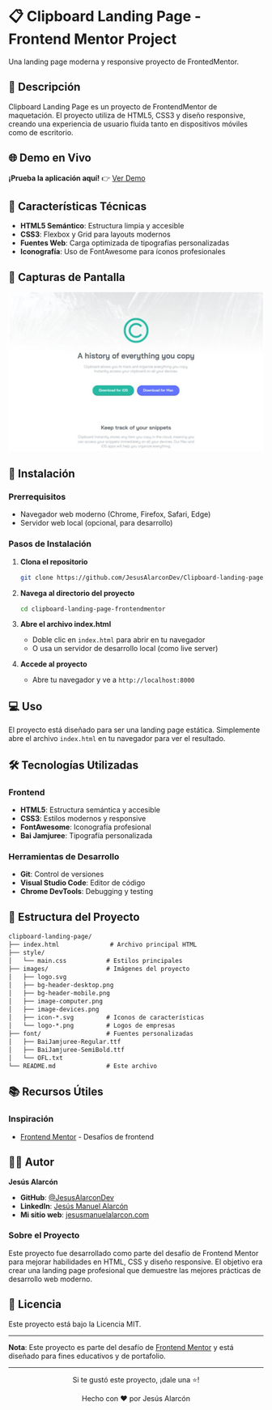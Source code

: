 # 📋 Clipboard Landing Page - Frontend Mentor Project

Una landing page moderna y responsive proyecto de FrontedMentor.

## 📖 Descripción

Clipboard Landing Page es un proyecto de FrontendMentor de maquetación. El proyecto utiliza de HTML5, CSS3 y diseño responsive, creando una experiencia de usuario fluida tanto en dispositivos móviles como de escritorio.

## 🌐 Demo en Vivo

**¡Prueba la aplicación aquí!** 👉 [Ver Demo](https://clipboard-landing-page-frontendment.vercel.app/)


## 🔧 Características Técnicas
- **HTML5 Semántico**: Estructura limpia y accesible
- **CSS3**: Flexbox y Grid para layouts modernos
- **Fuentes Web**: Carga optimizada de tipografías personalizadas
- **Iconografía**: Uso de FontAwesome para íconos profesionales

## 📸 Capturas de Pantalla

![Vista Desktop](images/screenshot-app.png)

## 🚀 Instalación

### Prerrequisitos
- Navegador web moderno (Chrome, Firefox, Safari, Edge)
- Servidor web local (opcional, para desarrollo)

### Pasos de Instalación

1. **Clona el repositorio**
   ```bash
   git clone https://github.com/JesusAlarconDev/Clipboard-landing-page-frontendmentor.git
   ```

2. **Navega al directorio del proyecto**
   ```bash
   cd clipboard-landing-page-frontendmentor
   ```

3. **Abre el archivo index.html**
   - Doble clic en `index.html` para abrir en tu navegador
   - O usa un servidor de desarrollo local (como live server)

4. **Accede al proyecto**
   - Abre tu navegador y ve a `http://localhost:8000`

## 💻 Uso

El proyecto está diseñado para ser una landing page estática. Simplemente abre el archivo `index.html` en tu navegador para ver el resultado.

## 🛠️ Tecnologías Utilizadas

### Frontend
- **HTML5**: Estructura semántica y accesible
- **CSS3**: Estilos modernos y responsive
- **FontAwesome**: Iconografía profesional
- **Bai Jamjuree**: Tipografía personalizada

### Herramientas de Desarrollo
- **Git**: Control de versiones
- **Visual Studio Code**: Editor de código
- **Chrome DevTools**: Debugging y testing

## 📁 Estructura del Proyecto

```
clipboard-landing-page/
├── index.html              # Archivo principal HTML
├── style/
│   └── main.css           # Estilos principales
├── images/                # Imágenes del proyecto
│   ├── logo.svg
│   ├── bg-header-desktop.png
│   ├── bg-header-mobile.png
│   ├── image-computer.png
│   ├── image-devices.png
│   ├── icon-*.svg         # Iconos de características
│   └── logo-*.png         # Logos de empresas
├── font/                  # Fuentes personalizadas
│   ├── BaiJamjuree-Regular.ttf
│   ├── BaiJamjuree-SemiBold.ttf
│   └── OFL.txt
└── README.md              # Este archivo
```
## 📚 Recursos Útiles

### Inspiración
- [Frontend Mentor](https://www.frontendmentor.io/challenges/clipboard-landing-page-5cc9bccd6c4c91111378ecb9) - Desafíos de frontend

## 👨‍💻 Autor

**Jesús Alarcón**

- **GitHub**: [@JesusAlarconDev](https://github.com/JesusAlarconDev)
- **LinkedIn**: [Jesús Manuel Alarcón](https://www.linkedin.com/in/jes%C3%BAs-manuel-alarc%C3%B3n-maldonado-46b39b360/)
- **Mi sitio web**: [jesusmanuelalarcon.com](https://www.jesusmanuelalarcon.com)

### Sobre el Proyecto
Este proyecto fue desarrollado como parte del desafío de Frontend Mentor para mejorar habilidades en HTML, CSS y diseño responsive. El objetivo era crear una landing page profesional que demuestre las mejores prácticas de desarrollo web moderno.

## 📄 Licencia

Este proyecto está bajo la Licencia MIT. 

---

**Nota**: Este proyecto es parte del desafío de [Frontend Mentor](https://www.frontendmentor.io/challenges/clipboard-landing-page-5cc9bccd6c4c91111378ecb9) y está diseñado para fines educativos y de portafolio.

---

<div align="center">
  <p>Si te gustó este proyecto, ¡dale una ⭐!</p>
  <p>Hecho con ❤️ por Jesús Alarcón</p>
</div> 